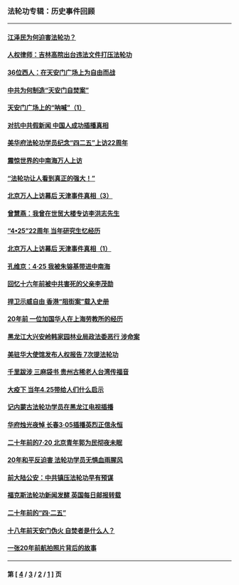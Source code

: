 ### 法轮功专辑：历史事件回顾
---
#### [江泽民为何迫害法轮功？](../../pages/nf5793/n13876324.md?03280430) 
#### [人权律师：吉林高院出台违法文件打压法轮功](../../pages/nf5793/n13825665.md?03280430) 
#### [36位西人：在天安门广场上为自由而战](../../pages/nf5793/n13390029.md?03280430) 
#### [中共为何制造“天安门自焚案”](../../pages/nf5793/n13183270.md?03280430) 
#### [天安门广场上的“呐喊”（1）](../../pages/nf5793/n13105277.md?03280430) 
#### [对抗中共假新闻 中国人成功插播真相](../../pages/nf5793/n12910618.md?03280430) 
#### [美华府法轮功学员纪念“四二五”上访22周年](../../pages/nf5793/n12904445.md?03280430) 
#### [震惊世界的中南海万人上访](../../pages/nf5793/n12903976.md?03280430) 
#### [“法轮功让人看到真正的强大！”](../../pages/nf5793/n12903195.md?03280430) 
#### [北京万人上访幕后 天津事件真相（3）](../../pages/nf5793/n12902807.md?03280430) 
#### [曾慧燕：我曾在世贸大楼专访李洪志先生](../../pages/nf5793/n12898729.md?03280430) 
#### [“4•25”22周年 当年研究生忆经历](../../pages/nf5793/n12894152.md?03280430) 
#### [北京万人上访幕后 天津事件真相（1）](../../pages/nf5793/n12885174.md?03280430) 
#### [孔维京：4·25 我被朱镕基带进中南海](../../pages/nf5793/n12864987.md?03280430) 
#### [回忆十六年前被中共害死的父亲李茂勋](../../pages/nf5793/n12880270.md?03280430) 
#### [捍卫示威自由 香港“阻街案”载入史册](../../pages/nf5793/n12811245.md?03280430) 
#### [20年前 一位加国华人在上海劳教所的经历](../../pages/nf5793/n12707932.md?03280430) 
#### [黑龙江大兴安岭韩家园林业局政法委恶行 涉命案](../../pages/nf5793/n12622815.md?03280430) 
#### [美驻华大使馆发布人权报告 7次提法轮功](../../pages/nf5793/n12520541.md?03280430) 
#### [千里跋涉 三麻袋书 贵州古稀老人台湾传福音](../../pages/nf5793/n12198750.md?03280430) 
#### [大疫下 当年4.25带给人们什么启示](../../pages/nf5793/n12058565.md?03280430) 
#### [记内蒙古法轮功学员在黑龙江电视插播](../../pages/nf5793/n11699194.md?03280430) 
#### [华府烛光夜悼 长春3·05插播英烈正信永恒](../../pages/nf5793/n11397432.md?03280430) 
#### [二十年前的7·20 北京青年郭为民彻夜未眠](../../pages/nf5793/n11354195.md?03280430) 
#### [20年和平反迫害 法轮功学员无惧血雨腥风](../../pages/nf5793/n11348279.md?03280430) 
#### [前大陆公安：中共镇压法轮功早有预谋](../../pages/nf5793/n11352168.md?03280430) 
#### [福克斯法轮功新闻发酵  英国每日邮报转载](../../pages/nf5793/n11285952.md?03280430) 
#### [二十年前的“四·二五”](../../pages/nf5793/n11207639.md?03280430) 
#### [十八年前天安门伪火 自焚者是什么人？](../../pages/nf5793/n10996556.md?03280430) 
#### [一张20年前航拍照片背后的故事](../../pages/nf5793/n10693797.md?03280430) 

---
#### 第 [ [4](./4.md?03280430) / [3](./3.md?03280430) / [2](./2.md?03280430) / [1](./1.md?03280430) ] 页
